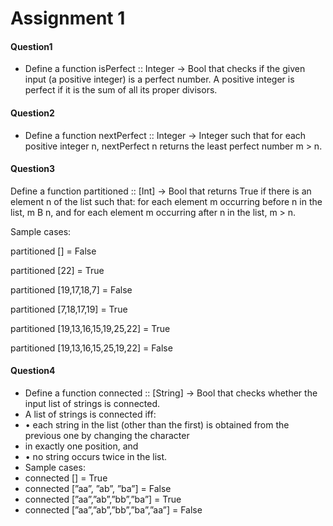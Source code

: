 # Assignment 1

#### Question1
* Define a function isPerfect :: Integer -> Bool that checks if the given input (a positive integer) is a perfect
number. A positive integer is perfect if it is the sum of all its proper divisors.


#### Question2
* Define a function nextPerfect :: Integer -> Integer such that for each positive integer n, nextPerfect n
returns the least perfect number m > n.


#### Question3
Define a function partitioned :: [Int] -> Bool that returns True if there is an element n of the list such
that: for each element m occurring before n in the list, m B n, and for each element m occurring after n in the list, m > n.

Sample cases:

partitioned [] = False

partitioned [22] = True

partitioned [19,17,18,7] = False

partitioned [7,18,17,19] = True

partitioned [19,13,16,15,19,25,22] = True

partitioned [19,13,16,15,25,19,22] = False



#### Question4
* Define a function connected :: [String] -> Bool that checks whether the input list of strings is connected.
* A list of strings is connected iff:
* • each string in the list (other than the first) is obtained from the previous one by changing the character
* in exactly one position, and
* • no string occurs twice in the list.
* Sample cases:
* connected [] = True
* connected [”aa”, ”ab”, ”ba”] = False
* connected [”aa”,”ab”,”bb”,”ba”] = True
* connected [”aa”,”ab”,”bb”,”ba”,”aa”] = False
